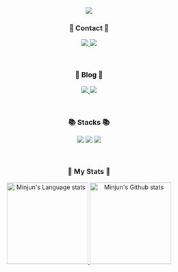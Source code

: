 <div align="center">
 
 <img src="https://capsule-render.vercel.app/api?type=waving&fontColor=703ee5&text=MinJun's%20GitHub&height=200&fontSize=60&desc=Welcome!&descAlignY=75&descAlign=70"/>
  
 <h3>📧 Contact 📧</h3>
 <p>
  <a href="mailto:damon911@naver.com">
   <img src="https://img.shields.io/badge/Naver-03C75A?style=for-the-badge&logo=Naver&logoColor=white&link=mailto:damon911@naver.com"/>
  </a>
  <a href="mailto:hellomoto0911@gmail.com">
   <img src="https://img.shields.io/badge/Gmail-EA4335?style=for-the-badge&logo=Gmail&logoColor=white&link=mailto:hellomoto0911@gmail.com"/>
  </a>
 </p>
 
 </br>
  
 <h3>📖 Blog 📖</h3>
 <p>
  <a href="https://damon-911.tistory.com" target="_blank">
   <img src="https://img.shields.io/badge/Tistory-535D6C?style=for-the-badge&logo=Tistory&logoColor=white"/>
  </a>
  <a href="https://damon911.notion.site/dc1729da68c84dc0a55366affca60db8" target="_blank">
   <img src="https://img.shields.io/badge/Notion-000000?style=for-the-badge&logo=Notion&logoColor=white"/>
  </a>
 </p>

 </br>

 <h3>📚 Stacks 📚</h3>
 <p>
  <img src="https://img.shields.io/badge/Java-007396?style=for-the-badge&logo=OpenJDK&logoColor=white"/>
  <img src="https://img.shields.io/badge/Kotlin-7F52FF?style=for-the-badge&logo=Kotlin&logoColor=white"/>
  <img src="https://img.shields.io/badge/Android-3DDC84?style=for-the-badge&logo=Android&logoColor=white"/>
 </p>
 
 </br>
  
 <h3>👑 My Stats 👑</h3>
 <p>
  <a href="https://github.com/anuraghazra/github-readme-stats">
   <img height=190 src="https://github-readme-stats-git-masterrstaa-rickstaa.vercel.app/api/top-langs/?username=damon-911&layout=compact&role=owner,collaborator&langs_count=6&hide_border=true&include_orgs=true&theme=tokyonight" alt="Minjun's Language stats" />
  </a>
  <a href="https://github.com/anuraghazra/github-readme-stats">
   <img height=190 src="https://github-readme-stats-git-masterrstaa-rickstaa.vercel.app/api?username=damon-911&role=owner,collaborator&show_icons=true&count_private=true&card_width=300&include_all_commits=true&include_orgs=true&theme=tokyonight" alt="Minjun's Github stats" />
  </a>
 
</div>
